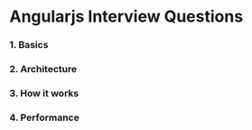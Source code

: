 # Angularjs Interview Questions #

### 1. Basics ###
### 2. Architecture ###
### 3. How it works ###
### 4. Performance ###